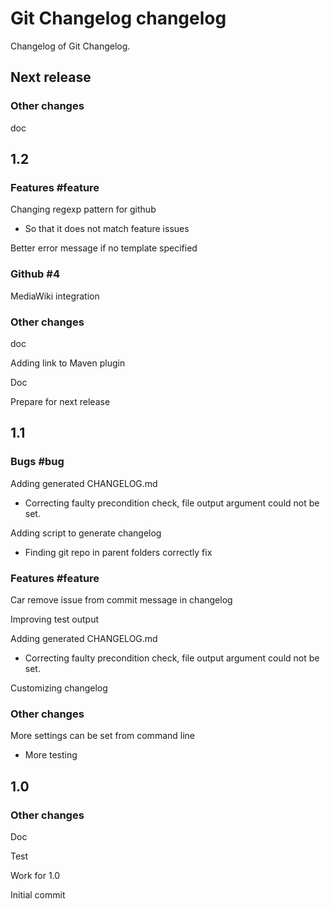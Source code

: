 # Git Changelog changelog

Changelog of Git Changelog.

## Next release
### Other changes 

doc

## 1.2
### Features #feature

Changing regexp pattern for github

 * So that it does not match feature issues

Better error message if no template specified

### Github #4

MediaWiki integration

### Other changes 

doc

Adding link to Maven plugin

Doc

Prepare for next release

## 1.1
### Bugs #bug

Adding generated CHANGELOG.md 

 * Correcting faulty precondition check, file output argument could not be set.

Adding script to generate changelog

 * Finding git repo in parent folders correctly fix

### Features #feature

Car remove issue from commit message in changelog

Improving test output

Adding generated CHANGELOG.md 

 * Correcting faulty precondition check, file output argument could not be set.

Customizing changelog

### Other changes 

More settings can be set from command line

 * More testing

## 1.0
### Other changes 

Doc

Test

Work for 1.0

Initial commit

